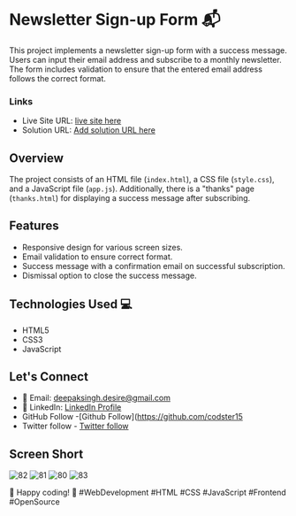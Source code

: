 # Newsletter Sign-up Form 📬

This project implements a newsletter sign-up form with a success message. Users can input their email address and subscribe to a monthly newsletter. The form includes validation to ensure that the entered email address follows the correct format.

### Links

- Live Site URL: [live site here](https://codster15.github.io/NewsLetter/)
- Solution URL: [Add solution URL here](https://github.com/codster15/NewsLetter.git)

## Overview

The project consists of an HTML file (`index.html`), a CSS file (`style.css`), and a JavaScript file (`app.js`). Additionally, there is a "thanks" page (`thanks.html`) for displaying a success message after subscribing.

## Features

- Responsive design for various screen sizes.
- Email validation to ensure correct format.
- Success message with a confirmation email on successful subscription.
- Dismissal option to close the success message.

## Technologies Used 💻

- HTML5
- CSS3
- JavaScript

## Let's Connect

- 📧 Email: deepaksingh.desire@gmail.com
- 💼 LinkedIn: [ LinkedIn Profile](https://www.linkedin.com/in/codster-dev-9638b1205/)
- GitHub Follow -[Github Follow](https://github.com/codster15
- Twitter follow - [Twitter follow](https://twitter.com/Codster_dev)

## Screen Short
![82](https://github.com/codster15/NewsLetter/assets/127374043/81fd0ccf-bc14-44cf-974b-e62357ed79b7)
![81](https://github.com/codster15/NewsLetter/assets/127374043/ed658ba9-eb1d-4a78-ac22-956cc8da85ff)
![80](https://github.com/codster15/NewsLetter/assets/127374043/5a19df35-6dbc-477e-93e8-dff0a8602d0c)
![83](https://github.com/codster15/NewsLetter/assets/127374043/31911873-8c18-4ccb-b938-1fd7fbcc74e2)


🚀 Happy coding! 🚀 #WebDevelopment #HTML #CSS #JavaScript #Frontend #OpenSource
